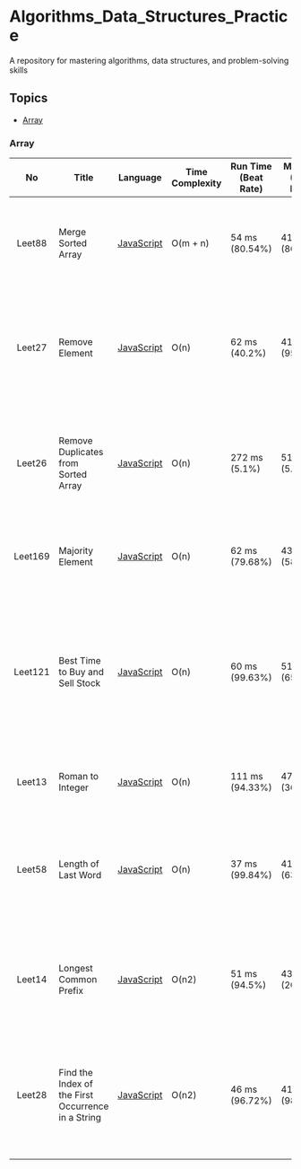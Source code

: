 # Algorithms_Data_Structures_Practice
A repository for mastering algorithms, data structures, and problem-solving skills

## Topics

- [Array](#array)

### Array

|    No    | Title                               | Language                                                             | Time Complexity | Run Time (Beat Rate)                   | Memory (Beat Rate)   | Description  | Level | 
| :------: | ----------------------------------- | -------------------------------------------------------------------- | --------------- | -------------------------------------- | ------------------- | ------------ | ----- | 
|  Leet88  | Merge Sorted Array                  | [JavaScript](Array/Leet88_MergedSortedArray.js)                      | O(m + n)        | 54 ms (80.54%)   | 41.7 MB (86.42%)    | Merge nums1 and nums2 into a single array sorted in non-decreasing order.   |  Easy |  
|  Leet27  | Remove Element                      | [JavaScript](Array/Leet27_RemoveElement.js)                          | O(n)            | 62 ms (40.2%)    | 41.3 MB (95.90%)    | Given an integer array nums and an integer val, remove all occurrences of val in nums in-place. |  Easy |
|  Leet26  | Remove Duplicates from Sorted Array | [JavaScript](Array/Leet26_RemoveDuplicatesSortedArray.js)            | O(n)            |  272 ms (5.1%)   | 51.5 MB (5.4%)      | Given an integer array nums sorted in non-decreasing order, remove the duplicates in-place. |  Easy |
|  Leet169 | Majority Element                    | [JavaScript](Array/Leet169_MajorityElement.js)                       | O(n)            |  62 ms (79.68%)  | 43.8 MB (58.34%)    | Given an array nums of size n, return the majority element.                 |  Easy |
|  Leet121 | Best Time to Buy and Sell Stock     | [JavaScript](Array/Leet121_BestTimeBuySellStock.js)                  | O(n)            |  60 ms (99.63%)  | 51.5 MB (65.64%)    | Given an array prices where prices[i] is the price of a given stock on the ith day, return the maximum profit you can achieve from this transaction.|  Easy |
|  Leet13  | Roman to Integer                    | [JavaScript](Array/Leet13_RomanToInteger.js)                         | O(n)            |  111 ms (94.33%) | 47.9 MB (36.43%)    | Given a roman numeral, convert it to an integer.                 |  Easy   |
|  Leet58  | Length of Last Word                 | [JavaScript](Array/Leet58._LengthofLastWord.js)                      | O(n)            |  37 ms (99.84%)  | 41.9 MB (63.49%)    | Given a string s consisting of words and spaces, return the length of the last word in the string.                 | Easy   |
|  Leet14  | Longest Common Prefix               | [JavaScript](Array/Leet14._LongestCommonPrefix.js)                   | O(n2)           |  51 ms (94.5%)   | 43.7 MB (20.78%)    | Write a function to find the longest common prefix string amongst an array of strings.                 |  Easy   |
|  Leet28  | Find the Index of the First Occurrence in a String | [JavaScript](Array/Leet28_FindFistIndexOccurrenceInString.js)                   | O(n2)           |  46 ms (96.72%)   | 41.1 MB (98.78%)    | Write a function to find if the argument exits in the first argument and return the index where it is found.                 |  Easy   |